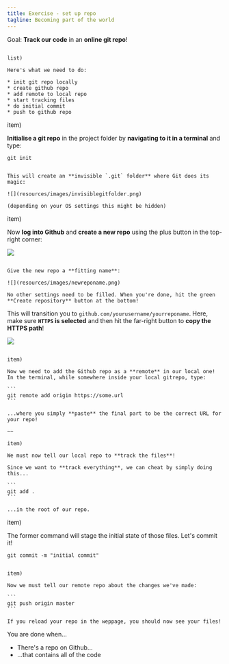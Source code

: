 ```yaml
---
title: Exercise - set up repo
tagline: Becoming part of the world
---
```


<div class="goal"></div>

Goal: **Track our code** in an **online git repo**!

~~~

list)

Here's what we need to do:

* init git repo locally
* create github repo
* add remote to local repo
* start tracking files
* do initial commit
* push to github repo

~~~

item)

**Initialise a git repo** in the project folder by **navigating to it in a terminal** and type:

```
git init
```

~~~

This will create an **invisible `.git` folder** where Git does its magic:

![](resources/images/invisiblegitfolder.png)

(depending on your OS settings this might be hidden)

~~~

item)

Now **log into Github** and **create a new repo** using the plus button in the top-right corner:

![](resources/images/newgithubrepo.png)

~~~

Give the new repo a **fitting name**:

![](resources/images/newreponame.png)

No other settings need to be filled. When you're done, hit the green **Create repository** button at the bottom!

~~~

This will transition you to `github.com/yourusername/yourreponame`. Here, make sure **`HTTPS` is selected** and then hit the far-right button to **copy the HTTPS path**!

![](resources/images/copynewrepoaddress.png)

~~~

item)

Now we need to add the Github repo as a **remote** in our local one! In the terminal, while somewhere inside your local gitrepo, type:

```
git remote add origin https://some.url
```

...where you simply **paste** the final part to be the correct URL for your repo!

~~

item)

We must now tell our local repo to **track the files**!

Since we want to **track everything**, we can cheat by simply doing this...

```
git add .
```

...in the root of our repo.

~~~

item)

The former command will stage the initial state of those files. Let's commit it!

```
git commit -m "initial commit"
```

~~~~

item)

Now we must tell our remote repo about the changes we've made:

```
git push origin master
```

If you reload your repo in the weppage, you should now see your files!

~~~~

<div class="checklist"></div>

You are done when...

* There's a repo on Github...
* ...that contains all of the code
